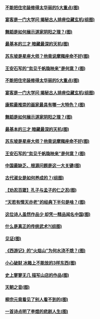 #### [不能把住宅装修得太华丽的5大重点(图)](../pages/p7/998050.md?t=03122303) 
#### [宴客是一门大学问 揭秘古人排座位藏玄机(组图)](../pages/p7/998928.md?t=03122303) 
#### [舞蹈是如何展示道家阴阳之理？(图)](../pages/p7/1000232.md?t=03122303) 
#### [最基本的三才 暗藏最深的天机(图)](../pages/p7/999768.md?t=03122303) 
#### [苏东坡是星座大师？他竟说摩羯座命不好(图)](../pages/p7/998927.md?t=03122303) 
#### [王安石写的“忽见千帆隐映来”是何意？(图)](../pages/p7/999994.md?t=03122303) 
#### [不能把住宅装修得太华丽的5大重点(图)](../pages/p7/998050.md?t=03122303) 
#### [宴客是一门大学问 揭秘古人排座位藏玄机(组图)](../pages/p7/998928.md?t=03122303) 
#### [康熙最推崇的画家最具有哪一大特色？(图)](../pages/p7/993968.md?t=03122303) 
#### [舞蹈是如何展示道家阴阳之理？(图)](../pages/p7/1000232.md?t=03122303) 
#### [最基本的三才 暗藏最深的天机(图)](../pages/p7/999768.md?t=03122303) 
#### [苏东坡是星座大师？他竟说摩羯座命不好(图)](../pages/p7/998927.md?t=03122303) 
#### [王安石写的“忽见千帆隐映来”是何意？(图)](../pages/p7/999994.md?t=03122303) 
#### [中国最缺乏、根源问题是这一大关键(图)](../pages/p7/1000038.md?t=03122303) 
#### [古代淑女是如何养成的？(组图)](../pages/p7/999787.md?t=03122303) 
#### [【劝忍百箴】孔子与孟子的仁之忍(图)](../pages/p7/1000035.md?t=03122303) 
#### [“天若有情天亦老”的经典下半句是啥？(图)](../pages/p7/1000016.md?t=03122303) 
#### [这位诗人虽然作品少 却凭一精品闻名中国(图)](../pages/p7/998583.md?t=03122303) 
#### [什么是真正的传统武术?(组图)](../pages/p7/999859.md?t=03122303) 
#### [见证(图)](../pages/p7/1000095.md?t=03122303) 
#### [《西游记》的“火焰山”为何水浇不熄？(图)](../pages/p7/999301.md?t=03122303) 
#### [小心破财 冰箱上不能放的3样东西(图)](../pages/p7/997930.md?t=03122303) 
#### [史上寥寥无几 描写山店的作品(图)](../pages/p7/999990.md?t=03122303) 
#### [天朝之音(图)](../pages/p7/999831.md?t=03122303) 
#### [柳宗元竟看见了别人看不到的(图)](../pages/p7/999631.md?t=03122303) 
#### [一首诗点明了李煜的悲剧人生(图)](../pages/p7/999433.md?t=03122303) 

